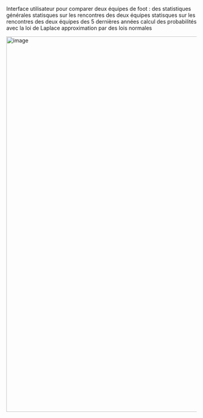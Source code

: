 Interface utilisateur pour comparer deux équipes de foot :
  des statistiques générales
  statisques sur les rencontres des deux équipes
  statisques sur les rencontres des deux équipes des 5 dernières années
  calcul des probabilités avec la loi de Laplace
  approximation par des lois normales

  <img width="1078" height="993" alt="image" src="https://github.com/user-attachments/assets/f7db2d71-0190-423d-83b1-1e7ffe96098c" />
